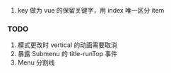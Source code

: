 1. key 做为 vue 的保留关键字，用 index 唯一区分 item

### TODO
1. 模式更改时 vertical 的动画需要取消
2. 暴露 Submenu 的 title-runTop 事件
3. Menu 分割线
